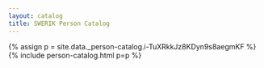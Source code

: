 ```yaml
---
layout: catalog
title: SWERIK Person Catalog
---
```

{% assign p = site.data._person-catalog.i-TuXRkkJz8KDyn9s8aegmKF %}
{% include person-catalog.html p=p %}

